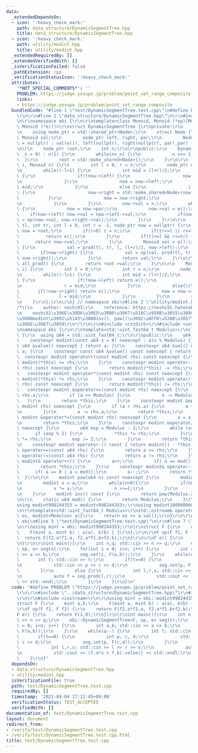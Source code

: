```yaml
---
data:
  _extendedDependsOn:
  - icon: ':heavy_check_mark:'
    path: data_structure/DynamicSegmentTree.hpp
    title: data_structure/DynamicSegmentTree.hpp
  - icon: ':heavy_check_mark:'
    path: utility/modint.hpp
    title: utility/modint.hpp
  _extendedRequiredBy: []
  _extendedVerifiedWith: []
  _isVerificationFailed: false
  _pathExtension: cpp
  _verificationStatusIcon: ':heavy_check_mark:'
  attributes:
    '*NOT_SPECIAL_COMMENTS*': ''
    PROBLEM: https://judge.yosupo.jp/problem/point_set_range_composite
    links:
    - https://judge.yosupo.jp/problem/point_set_range_composite
  bundledCode: "#line 1 \"test/DynamicSegmentTree.test.cpp\"\n#define PROBLEM \"https://judge.yosupo.jp/problem/point_set_range_composite\"\
    \r\n\r\n#line 2 \"data_structure/DynamicSegmentTree.hpp\"\n\r\n#include <memory>\r\
    \n\r\nnamespace ebi {\r\n\r\ntemplate<class Monoid, Monoid (*op)(Monoid, Monoid),\
    \ Monoid (*e)()>\r\nstruct DynamicSegmentTree {\r\nprivate:\r\n    struct Node;\r\
    \n    using node_ptr = std::shared_ptr<Node>;\r\n    struct Node {\r\n       \
    \ Monoid val;\r\n        node_ptr left, right, par;\r\n        Node(node_ptr _par\
    \ = nullptr) : val(e()), left(nullptr), right(nullptr), par(_par) { }\r\n    };\r\
    \n\r\n    node_ptr root;\r\n    int n;\r\n\r\npublic:\r\n    DynamicSegmentTree(int\
    \ _n = 0) : n(1) {\r\n        while(n<_n) {\r\n            n <<= 1;\r\n      \
    \  }\r\n        root = std::make_shared<Node>();\r\n    }\r\n\r\n    void set(int\
    \ i, Monoid x) {\r\n        int l = 0, r = n;\r\n        node_ptr now = root;\r\
    \n        while(r-l>1) {\r\n            int mid = (l+r)/2;\r\n            if(i<mid)\
    \ {\r\n                if(!now->left) {\r\n                    now->left = std::make_shared<Node>(now);\r\
    \n                }\r\n                now = now->left;\r\n                r =\
    \ mid;\r\n            }\r\n            else {\r\n                if(!now->right)\
    \ {\r\n                    now->right = std::make_shared<Node>(now);\r\n     \
    \           }\r\n                now = now->right;\r\n                l = mid;\r\
    \n            }\r\n        }\r\n        now->val = x;\r\n        while(now->par)\
    \ {\r\n            now = now->par;\r\n            now->val = e();\r\n        \
    \    if(now->left) now->val = now->left->val;\r\n            if(now->right) now->val\
    \ = op(now->val, now->right->val);\r\n        }\r\n    }\r\n\r\n    Monoid prod(int\
    \ tl, int tr, int l = 0, int r = -1, node_ptr now = nullptr) {\r\n        if(!now)\
    \ now = root;\r\n        if(r<0) r = n;\r\n        if(tr<=l || r<=tl) {\r\n  \
    \          return e();\r\n        }\r\n        if(tl<=l && r<=tr) {\r\n      \
    \      return now->val;\r\n        }\r\n        Monoid val = e();\r\n        if(now->left)\
    \ {\r\n            val = prod(tl, tr, l, (l+r)/2, now->left);\r\n        }\r\n\
    \        if(now->right) {\r\n            val = op(val, prod(tl, tr, (l+r)/2, r,\
    \ now->right));\r\n        }\r\n        return val;\r\n    }\r\n\r\n    Monoid\
    \ all_prod() {\r\n        return root->val;\r\n    }\r\n\r\n    Monoid get(int\
    \ i) {\r\n        int l = 0;\r\n        int r = n;\r\n        node_ptr now = root;\r\
    \n        while(r-l>1) {\r\n            int mid = (l+r)/2;\r\n            if(i<mid)\
    \ {\r\n                if(!now->left) return e();\r\n                now = now->left;\r\
    \n                r = mid;\r\n            }\r\n            else{\r\n         \
    \       if(!now->right) return e();\r\n                now = now->right;\r\n \
    \               l = mid;\r\n            }\r\n        }\r\n        return now->val;\r\
    \n    }\r\n};\r\n\r\n} // namespace ebi\n#line 2 \"utility/modint.hpp\"\n\r\n\
    /*\r\n    author: noshi91\r\n    reference: https://noshi91.hatenablog.com/entry/2019/03/31/174006\r\
    \n    noshi91\u306E\u30D6\u30ED\u30B0\u3067\u516C\u958B\u3055\u308C\u3066\u3044\
    \u308Bmodint\u3092\u5143\u306Binv(), pow()\u3092\u8FFD\u52A0\u3057\u305F\u3082\
    \u306E\u3067\u3059\r\n*/\r\n\r\n#include <cstdint>\r\n#include <iostream>\r\n\r\
    \nnamespace ebi {\r\n\r\ntemplate<std::uint_fast64_t Modulus>\r\nclass modint\
    \ {\r\n  using u64 = std::uint_fast64_t;\r\n\r\npublic:\r\n    u64 a;\r\n\r\n\
    \    constexpr modint(const u64 x = 0) noexcept : a(x % Modulus) {}\r\n    constexpr\
    \ u64 &value() noexcept { return a; }\r\n    constexpr u64 &val() noexcept { return\
    \ a; }\r\n    constexpr const u64 &value() const noexcept { return a; }\r\n  \
    \  constexpr modint operator+(const modint rhs) const noexcept {\r\n        return\
    \ modint(*this) += rhs;\r\n    }\r\n    constexpr modint operator-(const modint\
    \ rhs) const noexcept {\r\n        return modint(*this) -= rhs;\r\n    }\r\n \
    \   constexpr modint operator*(const modint rhs) const noexcept {\r\n        return\
    \ modint(*this) *= rhs;\r\n    }\r\n    constexpr modint operator/(const modint\
    \ rhs) const noexcept {\r\n        return modint(*this) /= rhs;\r\n    }\r\n \
    \   constexpr modint &operator+=(const modint rhs) noexcept {\r\n        a +=\
    \ rhs.a;\r\n        if (a >= Modulus) {\r\n            a -= Modulus;\r\n     \
    \   }\r\n        return *this;\r\n    }\r\n    constexpr modint &operator-=(const\
    \ modint rhs) noexcept {\r\n        if (a < rhs.a) {\r\n        a += Modulus;\r\
    \n        }\r\n        a -= rhs.a;\r\n        return *this;\r\n    }\r\n    constexpr\
    \ modint &operator*=(const modint rhs) noexcept {\r\n        a = a * rhs.a % Modulus;\r\
    \n        return *this;\r\n    }\r\n    constexpr modint &operator/=(modint rhs)\
    \ noexcept {\r\n        u64 exp = Modulus - 2;\r\n        while (exp) {\r\n  \
    \      if (exp % 2) {\r\n            *this *= rhs;\r\n        }\r\n        rhs\
    \ *= rhs;\r\n        exp /= 2;\r\n        }\r\n        return *this;\r\n    }\r\
    \n    constexpr modint operator-() const { return modint() - *this; }\r\n    bool\
    \ operator==(const u64 rhs) {\r\n        return a == rhs;\r\n    }\r\n    bool\
    \ operator!=(const u64 rhs) {\r\n        return a != rhs;\r\n    }\r\n    constexpr\
    \ modint& operator++() {\r\n        a++;\r\n        if( a == mod() ) a = 0;\r\n\
    \        return *this;\r\n    }\r\n    constexpr modint& operator--() {\r\n  \
    \      if( a == 0 ) a = mod();\r\n        a--;\r\n        return *this;\r\n  \
    \  }\r\n\r\n    modint pow(u64 n) const noexcept {\r\n        modint res = 1;\r\
    \n        modint x = a;\r\n        while(n>0){\r\n            if(n&1) res *= x;\r\
    \n            x *= x;\r\n            n >>=1;\r\n        }\r\n        return res;\r\
    \n    }\r\n    modint inv() const {\r\n        return pow(Modulus-2);\r\n    }\r\
    \n\r\n    static u64 mod() {\r\n        return Modulus;\r\n    }\r\n};\r\n\r\n\
    using modint998244353 = modint<998244353>;\r\nusing modint1000000007 = modint<1000000007>;\r\
    \n\r\ntemplate<std::uint_fast64_t Modulus>\r\nstd::ostream& operator<<(std::ostream&\
    \ os, modint<Modulus> a){\r\n    return os << a.val();\r\n}\r\n\r\n} // namespace\
    \ ebi\n#line 5 \"test/DynamicSegmentTree.test.cpp\"\n\r\n#line 7 \"test/DynamicSegmentTree.test.cpp\"\
    \n\r\nusing mint = ebi::modint998244353;\r\n\r\nstruct F {\r\n    mint a,b;\r\n\
    \    F(mint a, mint b) : a(a), b(b) { }\r\n};\r\n\r\nF op(F f1, F f2) {\r\n  \
    \  return F(f2.a*f1.a, f2.a*f1.b+f2.b);\r\n}\r\n\r\nF e() {\r\n    return F(1,0);\r\
    \n}\r\n\r\nint main(){\r\n    int n,q; std::cin >> n >> q;\r\n    ebi::DynamicSegmentTree<F,\
    \ op, e> seg(n);\r\n    for(int i = 0; i<n; i++) {\r\n        int a,b; std::cin\
    \ >> a >> b;\r\n        seg.set(i, F(a,b));\r\n    }\r\n    while(q--) {\r\n \
    \       int t; std::cin >> t;\r\n        if(t==0) {\r\n            int p, c, d;\r\
    \n            std::cin >> p >> c >> d;\r\n            seg.set(p, F(c,d));\r\n\
    \        }\r\n        else {\r\n            int l,r,x; std::cin >> l >> r >> x;\r\
    \n            auto f = seg.prod(l,r);\r\n            std::cout << (f.a*x + f.b).value()\
    \ << std::endl;\r\n        }\r\n    }\r\n}\n"
  code: "#define PROBLEM \"https://judge.yosupo.jp/problem/point_set_range_composite\"\
    \r\n\r\n#include \"../data_structure/DynamicSegmentTree.hpp\"\r\n#include \"../utility/modint.hpp\"\
    \r\n\r\n#include <iostream>\r\n\r\nusing mint = ebi::modint998244353;\r\n\r\n\
    struct F {\r\n    mint a,b;\r\n    F(mint a, mint b) : a(a), b(b) { }\r\n};\r\n\
    \r\nF op(F f1, F f2) {\r\n    return F(f2.a*f1.a, f2.a*f1.b+f2.b);\r\n}\r\n\r\n\
    F e() {\r\n    return F(1,0);\r\n}\r\n\r\nint main(){\r\n    int n,q; std::cin\
    \ >> n >> q;\r\n    ebi::DynamicSegmentTree<F, op, e> seg(n);\r\n    for(int i\
    \ = 0; i<n; i++) {\r\n        int a,b; std::cin >> a >> b;\r\n        seg.set(i,\
    \ F(a,b));\r\n    }\r\n    while(q--) {\r\n        int t; std::cin >> t;\r\n \
    \       if(t==0) {\r\n            int p, c, d;\r\n            std::cin >> p >>\
    \ c >> d;\r\n            seg.set(p, F(c,d));\r\n        }\r\n        else {\r\n\
    \            int l,r,x; std::cin >> l >> r >> x;\r\n            auto f = seg.prod(l,r);\r\
    \n            std::cout << (f.a*x + f.b).value() << std::endl;\r\n        }\r\n\
    \    }\r\n}"
  dependsOn:
  - data_structure/DynamicSegmentTree.hpp
  - utility/modint.hpp
  isVerificationFile: true
  path: test/DynamicSegmentTree.test.cpp
  requiredBy: []
  timestamp: '2021-04-04 17:12:45+09:00'
  verificationStatus: TEST_ACCEPTED
  verifiedWith: []
documentation_of: test/DynamicSegmentTree.test.cpp
layout: document
redirect_from:
- /verify/test/DynamicSegmentTree.test.cpp
- /verify/test/DynamicSegmentTree.test.cpp.html
title: test/DynamicSegmentTree.test.cpp
---
```

